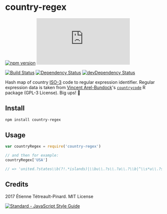 # country-regex

[![npm version][1]][1a]
[![gzip size][8]][1a]

[![Build Status][2]][2a]
[![Dependency Status][3]][3a]
[![devDependency Status][4]][4a]

Hash map of country [ISO-3][5] code to regular expression identifier. Regular
expression data is taken from [Vincent Arel-Bundock][6]'s [`countrycode`][7] R
package (GPL-3 License). Big ups! :beers:


## Install

```bash
npm install country-regex
```

## Usage

```js
var countryRegex = require('country-regex')

// and then for example:
countryRegex['USA']

// => 'united.?states\\b(?!.*islands)|\\bu\\.?s\\.?a\\.?\\b|^\\s*u\\.?s\\.?\\b(?!.*islands)'
```

## Credits

2017 Étienne Tétreault-Pinard. MIT License

[![Standard - JavaScript Style
Guide](https://cdn.rawgit.com/feross/standard/master/badge.svg)](https://github.com/feross/standard)

[1]: https://badge.fury.io/js/country-regex.svg
[1a]: https://badge.fury.io/js/country-regex
[2]: https://travis-ci.org/etpinard/country-regex.svg?branch=master
[2a]: https://travis-ci.org/etpinard/country-regex
[3]: https://david-dm.org/etpinard/country-regex.svg?style=flat-square
[3a]: https://david-dm.org/etpinard/country-regex
[4]: https://david-dm.org/etpinard/country-regex/dev-status.svg?style=flat-square
[4a]: https://david-dm.org/etpinard/country-regex#info=devDependencies
[5]: https://en.wikipedia.org/wiki/ISO_3166-1_alpha-3
[6]: https://github.com/vincentarelbundock
[7]: https://github.com/vincentarelbundock/countrycode
[8]: https://badges.herokuapp.com/size/npm/country-regex/index.js?gzip=true
